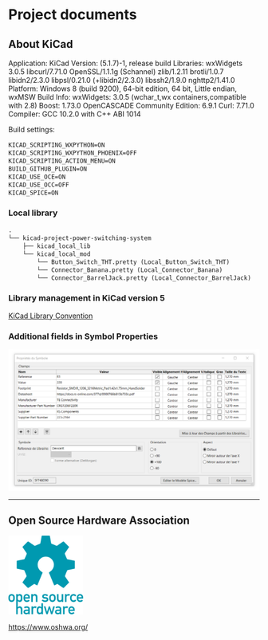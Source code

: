# Project documents

## About KiCad

Application: KiCad
Version: (5.1.7)-1, release build
Libraries:
    wxWidgets 3.0.5
    libcurl/7.71.0 OpenSSL/1.1.1g (Schannel) zlib/1.2.11 brotli/1.0.7 libidn2/2.3.0 libpsl/0.21.0 (+libidn2/2.3.0) libssh2/1.9.0 nghttp2/1.41.0
Platform: Windows 8 (build 9200), 64-bit edition, 64 bit, Little endian, wxMSW
Build Info:
    wxWidgets: 3.0.5 (wchar_t,wx containers,compatible with 2.8)
    Boost: 1.73.0
    OpenCASCADE Community Edition: 6.9.1
    Curl: 7.71.0
    Compiler: GCC 10.2.0 with C++ ABI 1014

Build settings:

    KICAD_SCRIPTING_WXPYTHON=ON
    KICAD_SCRIPTING_WXPYTHON_PHOENIX=OFF
    KICAD_SCRIPTING_ACTION_MENU=ON
    BUILD_GITHUB_PLUGIN=ON
    KICAD_USE_OCE=ON
    KICAD_USE_OCC=OFF
    KICAD_SPICE=ON

### Local library

    .
    └── kicad-project-power-switching-system
        ├── kicad_local_lib
        └── kicad_local_mod
            └── Button_Switch_THT.pretty (Local_Button_Switch_THT)
            └── Connector_Banana.pretty (Local_Connector_Banana)
            └── Connector_BarrelJack.pretty (Local_Connector_BarrelJack)

### Library management in KiCad version 5

[KiCad Library Convention](https://kicad-pcb.org/libraries/klc/)

### Additional fields in Symbol Properties

<img src="kicad-champs-symbole.png" width="650">

---

## Open Source Hardware Association

<!-- ![oshw-logo](oshw-logo-200-px.png) -->
<a href="https://www.oshwa.org/open-source-hardware-logo/"><img src="oshw-logo-200-px.png" width="150"></a>

https://www.oshwa.org/
